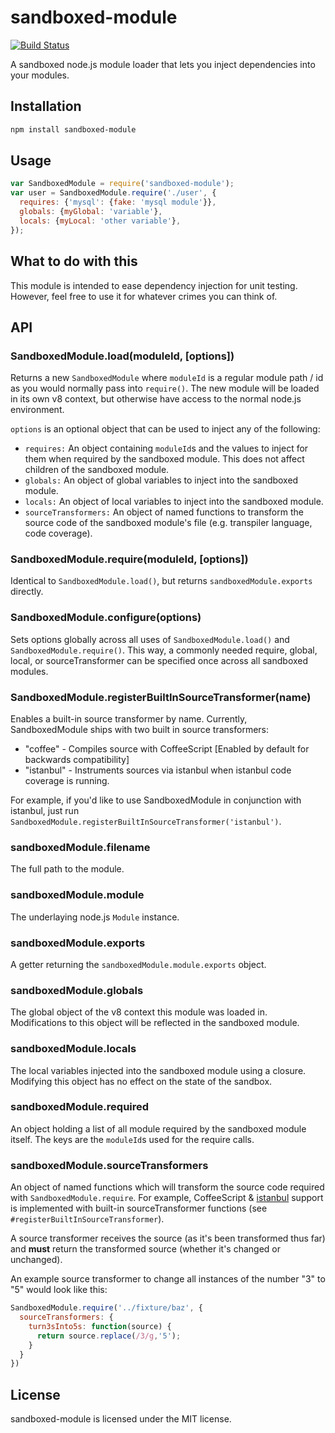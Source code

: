 # sandboxed-module

[![Build Status](https://secure.travis-ci.org/felixge/node-sandboxed-module.png)](http://travis-ci.org/felixge/node-sandboxed-module)

A sandboxed node.js module loader that lets you inject dependencies into your
modules.

## Installation

``` bash
npm install sandboxed-module
```

## Usage

``` javascript
var SandboxedModule = require('sandboxed-module');
var user = SandboxedModule.require('./user', {
  requires: {'mysql': {fake: 'mysql module'}},
  globals: {myGlobal: 'variable'},
  locals: {myLocal: 'other variable'},
});
```

## What to do with this

This module is intended to ease dependency injection for unit testing. However,
feel free to use it for whatever crimes you can think of.

## API

### SandboxedModule.load(moduleId, [options])

Returns a new `SandboxedModule` where `moduleId` is a regular module path / id
as you would normally pass into `require()`. The new module will be loaded in
its own v8 context, but otherwise have access to the normal node.js
environment.

`options` is an optional object that can be used to inject any of the
following:

* `requires:` An object containing `moduleId`s and the values to inject for
  them when required by the sandboxed module. This does not affect children
  of the sandboxed module.
* `globals:` An object of global variables to inject into the sandboxed module.
* `locals:` An object of local variables to inject into the sandboxed module.
* `sourceTransformers:` An object of named functions to transform the source code of
the sandboxed module's file (e.g. transpiler language, code coverage).

### SandboxedModule.require(moduleId, [options])

Identical to `SandboxedModule.load()`, but returns `sandboxedModule.exports`
directly.

### SandboxedModule.configure(options)

Sets options globally across all uses of `SandboxedModule.load()` and
`SandboxedModule.require()`. This way, a commonly needed require, global, local,
or sourceTransformer can be specified once across all sandboxed modules.

### SandboxedModule.registerBuiltInSourceTransformer(name)

Enables a built-in source transformer by name. Currently, SandboxedModule ships
with two built in source transformers:

* "coffee" - Compiles source with CoffeeScript [Enabled by default for backwards compatibility]
* "istanbul" - Instruments sources via istanbul when istanbul code coverage is running.

For example, if you'd like to use SandboxedModule in conjunction with istanbul,
just run `SandboxedModule.registerBuiltInSourceTransformer('istanbul')`.

### sandboxedModule.filename

The full path to the module.

### sandboxedModule.module

The underlaying node.js `Module` instance.

### sandboxedModule.exports

A getter returning the `sandboxedModule.module.exports` object.

### sandboxedModule.globals

The global object of the v8 context this module was loaded in. Modifications
to this object will be reflected in the sandboxed module.

### sandboxedModule.locals

The local variables injected into the sandboxed module using a closure.
Modifying this object has no effect on the state of the sandbox.

### sandboxedModule.required

An object holding a list of all module required by the sandboxed module itself.
The keys are the `moduleId`s used for the require calls.

### sandboxedModule.sourceTransformers

An object of named functions which will transform the source code required with
`SandboxedModule.require`. For example, CoffeeScript &
[istanbul](https://github.com/gotwarlost/istanbul) support is implemented with
built-in sourceTransformer functions (see `#registerBuiltInSourceTransformer`).

A source transformer receives the source (as it's been transformed thus far) and
**must** return the transformed source (whether it's changed or unchanged).

An example source transformer to change all instances of the number "3" to "5"
would look like this:

``` javascript
SandboxedModule.require('../fixture/baz', {
  sourceTransformers: {
    turn3sInto5s: function(source) {
      return source.replace(/3/g,'5');
    }
  }
})
```

## License

sandboxed-module is licensed under the MIT license.
